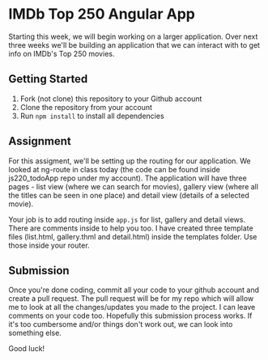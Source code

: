 # IMDb Top 250 Angular App
Starting this week, we will begin working on a larger application. Over next three weeks we'll be building an application that we can interact with to get info on IMDb's Top 250 movies. 

## Getting Started
1. Fork (not clone) this repository to your Github account
2. Clone the repository from your account
3. Run `npm install` to install all dependencies

## Assignment
For this assigment, we'll be setting up the routing for our application. We looked at ng-route in class today (the code can be found inside js220_todoApp repo under my account). The application will have three pages - list view (where we can search for movies), gallery view (where all the titles can be seen in one place) and detail view (details of a selected movie). 

Your job is to add routing inside `app.js` for list, gallery and detail views. There are comments inside to help you too. I have created three template files (list.html, gallery.thml and detail.html) inside the templates folder. Use those inside your router. 

## Submission
Once you're done coding, commit all your code to your github account and create a pull request. The pull request will be for my repo which will allow me to look at all the changes/updates you made to the project. I can leave comments on your code too. Hopefully this submission process works. If it's too cumbersome and/or things don't work out, we can look into something else. 

Good luck!

